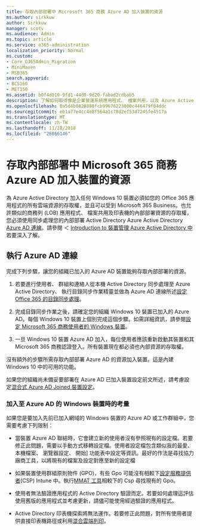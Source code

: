 ```yaml
---
title: 存取內部部署中 Microsoft 365 商務 Azure AD 加入裝置的資源
ms.author: sirkkuw
author: Sirkkuw
manager: scotv
ms.audience: Admin
ms.topic: article
ms.service: o365-administration
localization_priority: Normal
ms.custom:
- Core_O365Admin_Migration
- MiniMaven
- MSB365
search.appverid:
- BCS160
- MET150
ms.assetid: b0f4d010-9fd1-44d0-9d20-fabad2cdbab5
description: 了解如何取得像是企業營運系統應用程式、 檔案共用，以及 Azure Active Directory 中的印表機加入 Windows 10 裝置的內部部署資源的存取權。
ms.openlocfilehash: 0a5d4b0828888fcb99676223000c446479f84ddc
ms.sourcegitcommit: eb1a77e4cc4e8f564a1c78d2ef53d7245fe4517a
ms.translationtype: MT
ms.contentlocale: zh-TW
ms.lasthandoff: 11/28/2018
ms.locfileid: "26866146"
---
```

# <a name="access-on-premises-resources-from-an-azure-ad-joined-device-in-microsoft-365-business"></a>存取內部部署中 Microsoft 365 商務 Azure AD 加入裝置的資源

為 Azure Active Directory 加入任何 Windows 10 裝置必須如您的 Office 365 應用程式的所有雲端資源的存取權，並且可以受到 Microsoft 365 Business。也允許類似的商務列 (LOB) 應用程式、 檔案共用及印表機的內部部署資源的存取權，您必須使用同步處理您的內部部署 Active Directory Azure Active Directory [Azure AD 連線](https://docs.microsoft.com/en-us/azure/active-directory/connect/active-directory-aadconnect)。請參閱 ＜ [Introduction to 裝置管理 Azure Active Directory 中](https://docs.microsoft.com/en-us/azure/active-directory/device-management-introduction)若要深入了解。 
  
## <a name="run-azure-ad-connect"></a>執行 Azure AD 連線

完成下列步驟，讓您的組織已加入的 Azure AD 裝置能夠存取內部部署的資源。
  
1. 若要進行使用者、 群組和連絡人從本機 Active Directory 同步處理至 Azure Active Directory、 執行目錄同步作業精靈並做為 Azure AD 連線所述[設定 Office 365 的目錄同步處理](https://support.office.com/article/1b3b5318-6977-42ed-b5c7-96fa74b08846)。
    
2. 完成目錄同步作業之後，請確定您的組織 Windows 10 裝置已加入的 Azure AD。每個 Windows 10 裝置上個別完成這個步驟。如需詳細資訊，請參閱[設定 Microsoft 365 商務使用者的 Windows 裝置](set-up-windows-devices.md)。 
    
3. 一旦 Windows 10 裝置 Azure AD 加入，每位使用者應該重新啟動其裝置和其 Microsoft 365 商務認證登入。所有裝置現在都必須也內部資源的存取權。
    
沒有額外的步驟所需存取內部部署 Azure AD 的資源加入裝置。這是內建 Windows 10 中的可用的功能。 
  
如果您的組織尚未備妥要部署在 Azure AD 已加入裝置設定前文所述，請考慮設定[混合式 Azure AD Joined 裝置設定](manage-windows-devices.md)。
  
### <a name="considerations-when-joining-your-windows-devices-to-azure-ad"></a>加入至 Azure AD 的 Windows 裝置時的考量

如果您是要加入先前已加入網域的 Windows 裝置的 Azure AD 或工作群組中，您需要考慮下列限制：
  
- 當裝置 Azure AD 聯結時，它會建立新的使用者沒有參照現有的設定檔。若要修正此問題，需要以手動方式移轉設定檔。使用者設定檔包含類似我的最愛、 本機檔案、 瀏覽器設定、 開始] 功能表中設定等資訊。最好的作法是尋找協力廠商工具，以將現有的檔案及設定對應至新的設定檔
    
- 如果裝置使用群組原則物件 (GPO)，有些 Gpo 可能沒有相較下[設定服務提供者](https://docs.microsoft.com/windows/configuration/provisioning-packages/how-it-pros-can-use-configuration-service-providers)(CSP) Intune 中。執行[MMAT 工具](https://www.microsoft.com/download/details.aspx?id=45520)相較下的 Csp 尋找現有的 Gpo。 
    
- 使用者無法驗證應用程式的 Active Directory 驗證而定。若要如何處理這評估使用舊版的應用程式並考慮更新，請儘可能使用經過驗證的應用程式。
    
- Active Directory 印表機探索將無法運作。若要修正此問題，對所有使用者提供直接印表機路徑或利用[混合雲端列印](https://docs.microsoft.com/windows-server/administration/hybrid-cloud-print/hybrid-cloud-print-deploy)。
    

